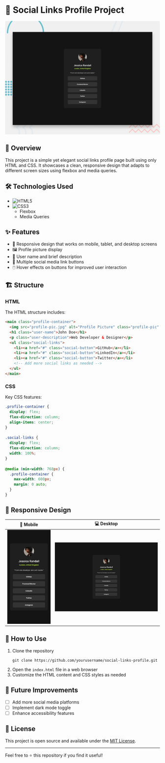 # 🔗 Social Links Profile Project

![Project Preview](./preview.jpg)

## 📌 Overview

This project is a simple yet elegant social links profile page built using only HTML and CSS. It showcases a clean, responsive design that adapts to different screen sizes using flexbox and media queries.

## 🛠️ Technologies Used

- ![HTML5](https://img.shields.io/badge/HTML5-E34F26?style=for-the-badge&logo=html5&logoColor=white)
- ![CSS3](https://img.shields.io/badge/CSS3-1572B6?style=for-the-badge&logo=css3&logoColor=white)
  - Flexbox
  - Media Queries

## ✨ Features

- 📱 Responsive design that works on mobile, tablet, and desktop screens
- 🖼️ Profile picture display
- 👤 User name and brief description
- 🔗 Multiple social media link buttons
- 🖱️ Hover effects on buttons for improved user interaction

## 🏗️ Structure

### HTML

The HTML structure includes:

```html
<main class="profile-container">
  <img src="profile-pic.jpg" alt="Profile Picture" class="profile-pic" />
  <h1 class="user-name">John Doe</h1>
  <p class="user-description">Web Developer & Designer</p>
  <ul class="social-links">
    <li><a href="#" class="social-button">GitHub</a></li>
    <li><a href="#" class="social-button">LinkedIn</a></li>
    <li><a href="#" class="social-button">Twitter</a></li>
    <!-- Add more social links as needed -->
  </ul>
</main>
```

### CSS

Key CSS features:

```css
.profile-container {
  display: flex;
  flex-direction: column;
  align-items: center;
}

.social-links {
  display: flex;
  flex-direction: column;
  width: 100%;
}

@media (min-width: 768px) {
  .profile-container {
    max-width: 600px;
    margin: 0 auto;
  }
}
```

## 📐 Responsive Design

| 📱 Mobile                                    | 💻 Desktop                                     |
| -------------------------------------------- | ---------------------------------------------- |
| ![Mobile Design](./design/mobile-design.jpg) | ![Desktop Design](./design/destkop-design.jpg) |

## 🚀 How to Use

1. Clone the repository
   ```
   git clone https://github.com/yourusername/social-links-profile.git
   ```
2. Open the `index.html` file in a web browser
3. Customize the HTML content and CSS styles as needed

## 🔮 Future Improvements

- [ ] Add more social media platforms
- [ ] Implement dark mode toggle
- [ ] Enhance accessibility features

## 📄 License

This project is open source and available under the [MIT License](LICENSE).

---

Feel free to ⭐ this repository if you find it useful!
